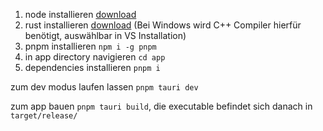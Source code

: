 1. node installieren [download](https://nodejs.org/en)
2. rust installieren [download](https://www.rust-lang.org/) (Bei Windows wird C++ Compiler hierfür benötigt, auswählbar in VS Installation)
3. pnpm installieren ```npm i -g pnpm```
4. in app directory navigieren ```cd app```
5. dependencies installieren ```pnpm i```

zum dev modus laufen lassen ```pnpm tauri dev```


zum app bauen ```pnpm tauri build```, die executable befindet sich danach in ```target/release/```
